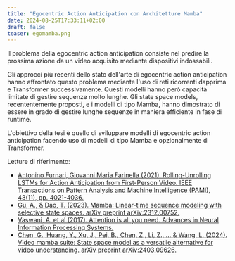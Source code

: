 ```yaml
---
title: "Egocentric Action Anticipation con Architetture Mamba"
date: 2024-08-25T17:33:11+02:00
draft: false
teaser: egomamba.png
---
```


Il problema della egocentric action anticipation consiste nel predire la prossima azione da un video acquisito mediante dispositivi indossabili.

Gli approcci più recenti dello stato dell'arte di egocentric action anticipation hanno affrontato questo problema mediante l'uso di reti ricorrenti dapprima e Transformer successivamente. Questi modelli hanno però capacità limitate di gestire sequenze molto lunghe. Gli state space models, recententemente proposti, e i modelli di tipo Mamba, hanno dimostrato di essere in grado di gestire lunghe sequenze in maniera efficiente in fase di runtime.

L'obiettivo della tesi è quello di sviluppare modelli di egocentric action anticipation facendo uso di modelli di tipo Mamba e opzionalmente di Transformer.

Letture di riferimento:
* [Antonino Furnari, Giovanni Maria Farinella (2021). Rolling-Unrolling LSTMs for Action Anticipation from First-Person Video. IEEE Transactions on Pattern Analysis and Machine Intelligence (PAMI), 43(11), pp. 4021-4036.](https://arxiv.org/pdf/2005.02190.pdf)
* [Gu, A., & Dao, T. (2023). Mamba: Linear-time sequence modeling with selective state spaces. arXiv preprint arXiv:2312.00752.](https://arxiv.org/pdf/2312.00752)
* [Vaswani, A. et al (2017). Attention is all you need. Advances in Neural Information Processing Systems.](https://arxiv.org/pdf/1706.03762)
* [Chen, G., Huang, Y., Xu, J., Pei, B., Chen, Z., Li, Z., ... & Wang, L. (2024). Video mamba suite: State space model as a versatile alternative for video understanding. arXiv preprint arXiv:2403.09626.](https://arxiv.org/pdf/2403.09626)
